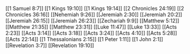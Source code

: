[[1 Samuel 8:7]]
[[1 Kings 19:10]]
[[1 Kings 19:14]]
[[2 Chronicles 24:19]]
[[2 Chronicles 36:16]]
[[Nehemiah 9:26]]
[[Jeremiah 2:30]]
[[Jeremiah 20:2]]
[[Jeremiah 26:15]]
[[Jeremiah 26:23]]
[[Zechariah 9:9]]
[[Matthew 5:12]]
[[Matthew 21:35]]
[[Matthew 23:31]]
[[Luke 11:47]]
[[Luke 13:33]]
[[Acts 2:23]]
[[Acts 3:14]]
[[Acts 3:18]]
[[Acts 3:24]]
[[Acts 4:10]]
[[Acts 5:28]]
[[Acts 22:14]]
[[1 Thessalonians 2:15]]
[[1 Peter 1:11]]
[[1 John 2:1]]
[[Revelation 3:7]]
[[Revelation 19:10]]
